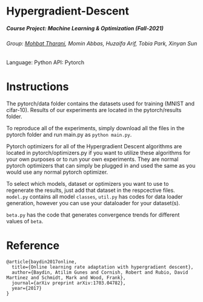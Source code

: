 # Hypergradient-Descent
##### Course Project: Machine Learning & Optimization (Fall-2021)
###### Group: [Mohbat Tharani](http://mohbat.weebly.com/), Momin Abbas, Huzaifa Arif, Tobia Park, Xinyan Sun




Language: Python
API: Pytorch

# Instructions

The pytorch/data folder contains the datasets used for training (MNIST and cifar-10). Results of our experiments are located in the pytorch/results folder. 

To reproduce all of the experiments, simply download all the files in the pytorch folder and run main.py as ``` python main.py ```.


Pytorch optimizers for all of the Hypergradient Descent algorithms are located in pytorch/optimizers.py if you want to utilize these algorithms for your own purposes or to run your own experiments. They are normal pytorch optimizers that can simply be plugged in and used the same as you would use any normal pytorch optimizer.


To select which models, dataset or optimizers you want to use to regenerate the results, just add that dataset in the respcective files. ```model.py``` contains all model `classes`, ```util.py``` has codes for data loader generation, however you can use your dataloader for your dataset(s). 


```beta.py``` has the code that generates convergence trends for different values of `beta`. 

# Reference
```
@article{baydin2017online,
  title={Online learning rate adaptation with hypergradient descent},
  author={Baydin, Atilim Gunes and Cornish, Robert and Rubio, David Martinez and Schmidt, Mark and Wood, Frank},
  journal={arXiv preprint arXiv:1703.04782},
  year={2017}
}
```

